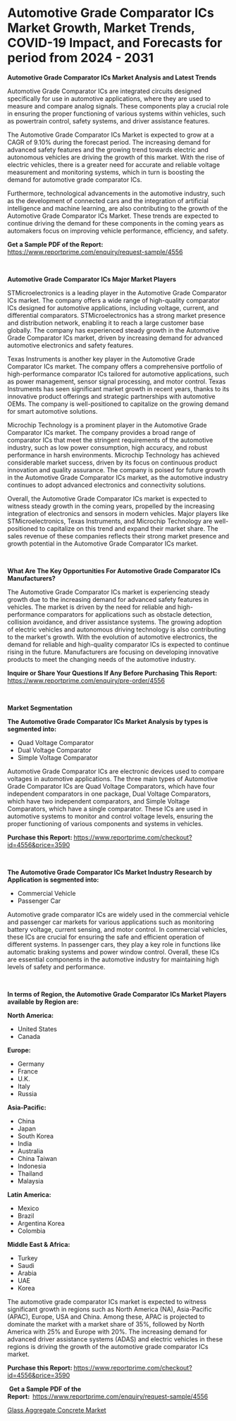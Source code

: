 <p><h1>Automotive Grade Comparator ICs Market Growth, Market Trends, COVID-19 Impact, and Forecasts for period from 2024 - 2031</h1></p><p><strong>Automotive Grade Comparator ICs Market Analysis and Latest Trends</strong></p>
<p><p>Automotive Grade Comparator ICs are integrated circuits designed specifically for use in automotive applications, where they are used to measure and compare analog signals. These components play a crucial role in ensuring the proper functioning of various systems within vehicles, such as powertrain control, safety systems, and driver assistance features.</p><p>The Automotive Grade Comparator ICs Market is expected to grow at a CAGR of 9.10% during the forecast period. The increasing demand for advanced safety features and the growing trend towards electric and autonomous vehicles are driving the growth of this market. With the rise of electric vehicles, there is a greater need for accurate and reliable voltage measurement and monitoring systems, which in turn is boosting the demand for automotive grade comparator ICs.</p><p>Furthermore, technological advancements in the automotive industry, such as the development of connected cars and the integration of artificial intelligence and machine learning, are also contributing to the growth of the Automotive Grade Comparator ICs Market. These trends are expected to continue driving the demand for these components in the coming years as automakers focus on improving vehicle performance, efficiency, and safety.</p></p>
<p><strong>Get a Sample PDF of the Report:&nbsp;</strong> <a href="https://www.reportprime.com/enquiry/request-sample/4556">https://www.reportprime.com/enquiry/request-sample/4556</a></p>
<p>&nbsp;</p>
<p><strong>Automotive Grade Comparator ICs Major Market Players</strong></p>
<p><p>STMicroelectronics is a leading player in the Automotive Grade Comparator ICs market. The company offers a wide range of high-quality comparator ICs designed for automotive applications, including voltage, current, and differential comparators. STMicroelectronics has a strong market presence and distribution network, enabling it to reach a large customer base globally. The company has experienced steady growth in the Automotive Grade Comparator ICs market, driven by increasing demand for advanced automotive electronics and safety features.</p><p>Texas Instruments is another key player in the Automotive Grade Comparator ICs market. The company offers a comprehensive portfolio of high-performance comparator ICs tailored for automotive applications, such as power management, sensor signal processing, and motor control. Texas Instruments has seen significant market growth in recent years, thanks to its innovative product offerings and strategic partnerships with automotive OEMs. The company is well-positioned to capitalize on the growing demand for smart automotive solutions.</p><p>Microchip Technology is a prominent player in the Automotive Grade Comparator ICs market. The company provides a broad range of comparator ICs that meet the stringent requirements of the automotive industry, such as low power consumption, high accuracy, and robust performance in harsh environments. Microchip Technology has achieved considerable market success, driven by its focus on continuous product innovation and quality assurance. The company is poised for future growth in the Automotive Grade Comparator ICs market, as the automotive industry continues to adopt advanced electronics and connectivity solutions.</p><p>Overall, the Automotive Grade Comparator ICs market is expected to witness steady growth in the coming years, propelled by the increasing integration of electronics and sensors in modern vehicles. Major players like STMicroelectronics, Texas Instruments, and Microchip Technology are well-positioned to capitalize on this trend and expand their market share. The sales revenue of these companies reflects their strong market presence and growth potential in the Automotive Grade Comparator ICs market.</p></p>
<p>&nbsp;</p>
<p><strong>What Are The Key Opportunities For Automotive Grade Comparator ICs Manufacturers?</strong></p>
<p><p>The Automotive Grade Comparator ICs market is experiencing steady growth due to the increasing demand for advanced safety features in vehicles. The market is driven by the need for reliable and high-performance comparators for applications such as obstacle detection, collision avoidance, and driver assistance systems. The growing adoption of electric vehicles and autonomous driving technology is also contributing to the market's growth. With the evolution of automotive electronics, the demand for reliable and high-quality comparator ICs is expected to continue rising in the future. Manufacturers are focusing on developing innovative products to meet the changing needs of the automotive industry.</p></p>
<p><strong>Inquire or Share Your Questions If Any Before Purchasing This Report:</strong> <a href="https://www.reportprime.com/enquiry/pre-order/4556">https://www.reportprime.com/enquiry/pre-order/4556</a></p>
<p>&nbsp;</p>
<p><strong>Market Segmentation</strong></p>
<p><strong>The Automotive Grade Comparator ICs Market Analysis by types is segmented into:</strong></p>
<p><ul><li>Quad Voltage Comparator</li><li>Dual Voltage Comparator</li><li>Simple Voltage Comparator</li></ul></p>
<p><p>Automotive Grade Comparator ICs are electronic devices used to compare voltages in automotive applications. The three main types of Automotive Grade Comparator ICs are Quad Voltage Comparators, which have four independent comparators in one package, Dual Voltage Comparators, which have two independent comparators, and Simple Voltage Comparators, which have a single comparator. These ICs are used in automotive systems to monitor and control voltage levels, ensuring the proper functioning of various components and systems in vehicles.</p></p>
<p><strong>Purchase this Report:&nbsp;</strong><a href="https://www.reportprime.com/checkout?id=4556&price=3590">https://www.reportprime.com/checkout?id=4556&price=3590</a></p>
<p>&nbsp;</p>
<p><strong>The Automotive Grade Comparator ICs Market Industry Research by Application is segmented into:</strong></p>
<p><ul><li>Commercial Vehicle</li><li>Passenger Car</li></ul></p>
<p><p>Automotive grade comparator ICs are widely used in the commercial vehicle and passenger car markets for various applications such as monitoring battery voltage, current sensing, and motor control. In commercial vehicles, these ICs are crucial for ensuring the safe and efficient operation of different systems. In passenger cars, they play a key role in functions like automatic braking systems and power window control. Overall, these ICs are essential components in the automotive industry for maintaining high levels of safety and performance.</p></p>
<p>&nbsp;</p>
<p><strong>In terms of Region, the Automotive Grade Comparator ICs Market Players available by Region are:</strong></p>
<p>
    <p> <strong> North America: </strong>
        <ul>
            <li>United States</li>
            <li>Canada</li>
        </ul>
        </p> 
    <p> <strong> Europe: </strong>
        <ul>
            <li>Germany</li>
            <li>France</li>
            <li>U.K.</li>
            <li>Italy</li>
            <li>Russia</li>
        </ul>
        </p> 
    <p> <strong> Asia-Pacific: </strong>
        <ul>
            <li>China</li>
            <li>Japan</li>
            <li>South Korea</li>
            <li>India</li>
            <li>Australia</li>
            <li>China Taiwan</li>
            <li>Indonesia</li>
            <li>Thailand</li>
            <li>Malaysia</li>
        </ul>
        </p> 
    <p> <strong> Latin America: </strong>
        <ul>
            <li>Mexico</li>
            <li>Brazil</li>
            <li>Argentina Korea</li>
            <li>Colombia</li>
        </ul>
        </p> 
    <p> <strong> Middle East & Africa: </strong>
        <ul>
            <li>Turkey</li>
            <li>Saudi</li>
            <li>Arabia</li>
            <li>UAE</li>
            <li>Korea</li>
        </ul>
    </p>
    </p>
<p><p>The automotive grade comparator ICs market is expected to witness significant growth in regions such as North America (NA), Asia-Pacific (APAC), Europe, USA and China. Among these, APAC is projected to dominate the market with a market share of 35%, followed by North America with 25% and Europe with 20%. The increasing demand for advanced driver assistance systems (ADAS) and electric vehicles in these regions is driving the growth of the automotive grade comparator ICs market.</p></p>
<p><strong>Purchase this Report: </strong><a href="https://www.reportprime.com/checkout?id=4556&price=3590">https://www.reportprime.com/checkout?id=4556&price=3590</a></p>
<p>&nbsp;<strong>Get a Sample PDF of the Report:&nbsp;&nbsp;</strong><a href="https://www.reportprime.com/enquiry/request-sample/4556">https://www.reportprime.com/enquiry/request-sample/4556</a></p>
<p><strong></strong></p>
<p><p><a href="https://woozy-pyroraptor-a1f.notion.site/Glass-Aggregate-Concrete-Market-Size-Evaluating-its-Market-Trends-Growth-and-Projections-2024-2-dcdb86bf36c845a9baf5b1f6a1374df2">Glass Aggregate Concrete Market</a></p></p>